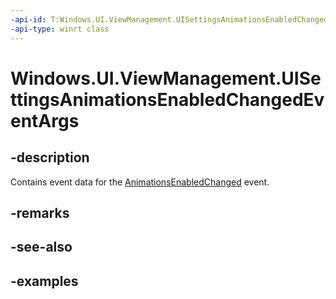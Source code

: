 ```yaml
---
-api-id: T:Windows.UI.ViewManagement.UISettingsAnimationsEnabledChangedEventArgs
-api-type: winrt class
---
```


<!-- Class syntax.
public class UISettingsAnimationsEnabledChangedEventArgs 
-->

# Windows.UI.ViewManagement.UISettingsAnimationsEnabledChangedEventArgs

## -description

Contains event data for the [AnimationsEnabledChanged](uisettings_animationsenabledchanged.md) event.

## -remarks

## -see-also

## -examples


